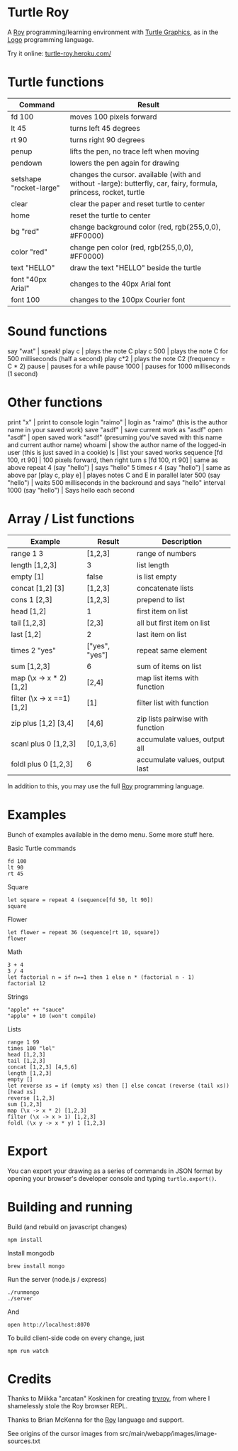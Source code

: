# Turtle Roy

A [Roy](http://roy.brianmckenna.org/) programming/learning environment with [Turtle Graphics](http://en.wikipedia.org/wiki/Turtle_graphics), as in the
[Logo](http://el.media.mit.edu/logo-foundation/logo/programming.html) programming language.

Try it online: [turtle-roy.heroku.com/](http://turtle-roy.heroku.com/)

# Turtle functions

Command                     | Result
----------------------------|-------------------------------------------
fd 100                      | moves 100 pixels forward
lt 45                       | turns left 45 degrees
rt 90                       | turns right 90 degrees
penup                       | lifts the pen, no trace left when moving
pendown                     | lowers the pen again for drawing
setshape "rocket-large"     | changes the cursor. available (with and without -large): butterfly, car, fairy, formula, princess, rocket, turtle
clear                       | clear the paper and reset turtle to center
home                        | reset the turtle to center
bg "red"                    | change background color (red, rgb(255,0,0), #FF0000)
color "red"                 | change pen color (red, rgb(255,0,0), #FF0000)
text "HELLO"                | draw the text "HELLO" beside the turtle
font "40px Arial"           | changes to the 40px Arial font
font 100                    | changes to the 100px Courier font

# Sound functions

say "wat"                   | speak!
play c                      | plays the note C
play c 500                  | plays the note C for 500 milliseconds (half a second)
play c*2                    | plays the note C2 (frequency = C * 2)
pause                       | pauses for a while
pause 1000                  | pauses for 1000 milliseconds (1 second)

# Other functions

print "x"                   | print to console
login "raimo"               | login as "raimo" (this is the author name in your saved work)
save "asdf"                 | save current work as "asdf"
open "asdf"                 | open saved work "asdf" (presuming you've saved with this name and current author name)
whoami                      | show the author name of the logged-in user (this is just saved in a cookie)
ls                          | list your saved works
sequence [fd 100, rt 90]    | 100 pixels forward, then right turn
s [fd 100, rt 90]           | same as above
repeat 4 (say "hello")      | says "hello" 5 times
r 4 (say "hello")           | same as above
par [play c, play e]        | playes notes C and E in parallel
later 500 (say "hello")     | waits 500 milliseconds in the backround and says "hello"
interval 1000 (say "hello") | Says hello each second

# Array / List functions

Example                     | Result         |   Description
----------------------------|----------------|----------------------
range 1 3                   | [1,2,3]        |   range of numbers
length [1,2,3]              | 3              |   list length
empty [1]                   | false          |   is list empty
concat [1,2] [3]            | [1,2,3]        |   concatenate lists
cons 1 [2,3]                | [1,2,3]        |   prepend to list
head [1,2]                  | 1              |   first item on list
tail [1,2,3]                | [2,3]          |   all but first item on list
last [1,2]                  | 2              |   last item on list
times 2 "yes"               | ["yes", "yes"] |   repeat same element
sum [1,2,3]                 | 6              |   sum of items on list
map (\x -> x * 2) [1,2]     | [2,4]          |   map list items with function
filter (\x -> x ==1) [1,2]  | [1]            |   filter list with function
zip plus [1,2] [3,4]        | [4,6]          |   zip lists pairwise with function
scanl plus 0 [1,2,3]        | [0,1,3,6]      |   accumulate values, output all
foldl plus 0 [1,2,3]        | 6              |   accumulate values, output last

In addition to this, you may use the full [Roy](http://roy.brianmckenna.org/) programming language.

# Examples

Bunch of examples available in the demo menu. Some more stuff here.

Basic Turtle commands

    fd 100
    lt 90
    rt 45

Square

    let square = repeat 4 (sequence[fd 50, lt 90])
    square

Flower

    let flower = repeat 36 (sequence[rt 10, square])
    flower

Math

    3 + 4
    3 / 4
    let factorial n = if n==1 then 1 else n * (factorial n - 1)
    factorial 12

Strings

    "apple" ++ "sauce"
    "apple" + 10 (won't compile)

Lists

    range 1 99
    times 100 "lol"
    head [1,2,3]
    tail [1,2,3]
    concat [1,2,3] [4,5,6]
    length [1,2,3]
    empty []
    let reverse xs = if (empty xs) then [] else concat (reverse (tail xs)) [head xs]
    reverse [1,2,3]
    sum [1,2,3]
    map (\x -> x * 2) [1,2,3]
    filter (\x -> x > 1) [1,2,3]
    foldl (\x y -> x * y) 1 [1,2,3]

# Export

You can export your drawing as a series of commands in JSON format by opening your browser's 
developer console and typing `turtle.export()`.

# Building and running

Build (and rebuild on javascript changes)

    npm install

Install mongodb

    brew install mongo

Run the server (node.js / express)

    ./runmongo
    ./server

And

    open http://localhost:8070

To build client-side code on every change, just

    npm run watch

# Credits

Thanks to Miikka "arcatan" Koskinen for creating [tryroy](https://github.com/miikka/tryroy), from where I shamelessly stole the Roy browser REPL.

Thanks to Brian McKenna for the [Roy](https://github.com/pufuwozu/roy) language and support.

See origins of the cursor images from src/main/webapp/images/image-sources.txt

